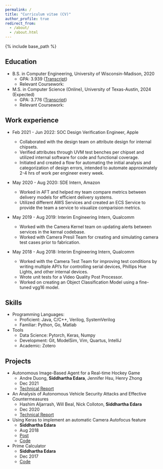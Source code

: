 ```yaml
---
permalink: /
title: "Curriculum vitae (CV)"
author_profile: true
redirect_from: 
  - /about/
  - /about.html
---
```


{% include base_path %}
  
Education
------
* B.S. in Computer Engineering, University of Wisconsin-Madison, 2020
  * GPA: 3.939 ([Transcript](https://sedara26.github.io/files/UW_Official_Transcript.pdf))
  * Relevant Coursework: 
* M.S. in Computer Science (Online), University of Texas-Austin, 2024 (Expected)
  * GPA: 3.776 ([Transcript](https://sedara26.github.io/files/University_of_Texas_Academic_Summary.pdf))
  * Relevant Coursework: 

Work experience
------
* Feb 2021 - Jun 2022: SOC Design Verification Engineer, Apple
  * Collaborated with the design team on attribute design for internal chipsets.
  * Verified attributes through UVM test benches per chipset and utilized internal software for code and functional coverage.
  * Initiated and created a flow for automating the initial analysis and categorization of design errors, intended to automate approximately 2-4 hrs of work per engineer every week.

* May 2020 - Aug 2020: SDE Intern, Amazon
  * Worked in AFT and helped my team compare metrics between delivery models for efficient delivery systems.
  * Utilized different AWS Services and created an ECS Service to provide the team a service to visualize comparision metrics.
 
* May 2019 - Aug 2019: Interim Engineering Intern, Qualcomm
  * Worked with the Camera Kernel team on updating alerts between services in the kernal codebase.
  * Worked with Camera Presil Team for creating and simulating camera test cases prior to fabrication.

* May 2018 - Aug 2018: Interim Engineering Intern, Qualcomm
  * Worked with the Camera Test Team for improving test conditions by writing multiple API’s for controlling serial devices, Phillips Hue Lights, and other internal devices.
  * Wrote unit tests for a Video Quality Post Processor.
  * Worked on creating an Object Classification Model using a fine-tuned vgg16 model.
  
Skills
------
* Programming Languages:
  * Proficient: Java, C/C++, Verilog, SystemVerilog
  * Familiar: Python, Go, Matlab
* Tools
  * Data Science: Pytorch, Keras, Numpy
  * Development: Git, ModelSim, Vim, Quartus, IntelliJ
  * Academic: Zotero

Projects
------
* Autonomous Image-Based Agent for a Real-time Hockey Game
  * Andre Duong, **Siddhartha Edara**, Jennifer Hsu, Henry Zhong
  * Dec 2021
  * [Technical Report](https://sedara26.github.io/files/Group1FinalProjectReport.pdf)
* An Analysis of Autonomous Vehicle Security Attacks and Effective Countermeasures
  * Hashim Aljarrash, Will Beal, Nick Colloton, **Siddhartha Edara**
  * Dec 2020
  * [Technical Report](https://sedara26.github.io/files/AVReport.pdf)
* Using Keras to implement an automatic Camera Autofocus feature
  * **Siddhartha Edara**
  * Aug 2018
  * [Post](https://medium.com/@sedara/how-the-camera-autofocus-feature-works-in-digital-smartphones-8382d511996c)
  * [Code](https://github.com/sedara0218/camera_autofocus)
* Prime Calculator
  * **Siddhartha Edara**
  * Dec 2017
  * [Code](https://github.com/sedara0218/prime_project_java)
